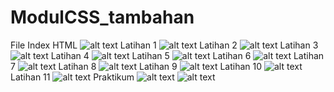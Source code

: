 # ModulCSS_tambahan
File Index HTML
![alt text](https://github.com/Abimanyu02XR4/ModulCSS_tambahan/blob/master/Screenshot%20(26).png?raw=true)
Latihan 1
![alt text](https://github.com/Abimanyu02XR4/ModulCSS_tambahan/blob/master/Screenshot%20(27).png?raw=true)
Latihan 2
![alt text](https://github.com/Abimanyu02XR4/ModulCSS_tambahan/blob/master/Screenshot%20(28).png?raw=true)
Latihan 3
![alt text](https://github.com/Abimanyu02XR4/ModulCSS_tambahan/blob/master/Screenshot%20(29).png?raw=true)
Latihan 4
![alt text](https://github.com/Abimanyu02XR4/ModulCSS_tambahan/blob/master/Screenshot%20(30).png?raw=true)
Latihan 5
![alt text](https://github.com/Abimanyu02XR4/ModulCSS_tambahan/blob/master/Screenshot%20(31).png?raw=true)
Latihan 6
![alt text](https://github.com/Abimanyu02XR4/ModulCSS_tambahan/blob/master/Screenshot%20(32).png?raw=true)
Latihan 7
![alt text](https://github.com/Abimanyu02XR4/ModulCSS_tambahan/blob/master/Screenshot%20(33).png?raw=true)
Latihan 8
![alt text](https://github.com/Abimanyu02XR4/ModulCSS_tambahan/blob/master/Screenshot%20(34).png?raw=true)
Latihan 9
![alt text](https://github.com/Abimanyu02XR4/ModulCSS_tambahan/blob/master/Screenshot%20(35).png?raw=true)
Latihan 10
![alt text](https://github.com/Abimanyu02XR4/ModulCSS_tambahan/blob/master/Screenshot%20(36).png?raw=true)
Latihan 11
![alt text](https://github.com/Abimanyu02XR4/ModulCSS_tambahan/blob/master/Screenshot%20(37).png?raw=true)
Praktikum
![alt text](https://github.com/Abimanyu02XR4/ModulCSS_tambahan/blob/master/Screenshot%20(38).png?raw=true)
![alt text](https://github.com/Abimanyu02XR4/ModulCSS_tambahan/blob/master/Screenshot%20(39).png?raw=true)
